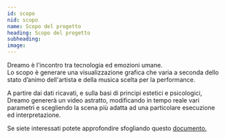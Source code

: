 ```yaml
---
id: scopo
nid: scopo
name: Scopo del progetto
heading: Scopo del progetto 
subheading: 
image: 
---
```

<!--
<p>I biosegnali, quali battito cardiaco e sudorazione, monitorati mediante un bracciale corredato di sensori, permettono di ricavare informazioni sullo stato d'animo del performer.</p>

<p>L’audio in ingresso, raccolto tramite ingressi jack, contiene altrettante informazioni sul mood dell'esibizione. </p>

<p>Queste informazioni verranno quindi utilizzate per scegliere l'effetto visivo che più si adatta alla performance, nonché per rendere il video reattivo e dinamico.</p> -->

<p> Dreamo è l'incontro tra tecnologia ed emozioni umane. <br>
Lo scopo è generare una visualizzazione grafica che varia a seconda dello stato d’animo dell'artista e della musica scelta per la performance.</p>

<p>A partire dai dati ricavati, e sulla basi di principi estetici e psicologici, Dreamo genererà un video astratto, modificando in tempo reale vari parametri e scegliendo la scena più adatta ad una particolare esecuzione ed interpretazione.</p>
<p> Se siete interessati potete approfondire sfogliando questo <a href="https://drive.google.com/open?id=1OZDLGxfbXZeDAKrvFt3UCfgj15zuz4HuL2U-3lGGjKE"> documento.

<!-- image example "http://lorempixel.com/500/340/abstract" -->

